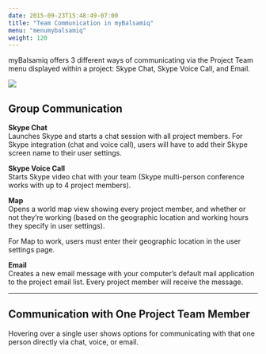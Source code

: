 ```yaml
---
date: 2015-09-23T15:48:49-07:00
title: "Team Communication in myBalsamiq"
menu: "menumybalsamiq"
weight: 120
---
```


myBalsamiq offers 3 different ways of communicating via the Project Team menu displayed within a project: Skype Chat, Skype Voice Call, and Email.

![](//media.balsamiq.com/img/support/docs/myb/communication.png)

## Group Communication

**Skype Chat**  
 Launches Skype and starts a chat session with all project members. For Skype integration (chat and voice call), users will have to add their Skype screen name to their user settings.

**Skype Voice Call**  
 Starts Skype video chat with your team (Skype multi-person conference works with up to 4 project members).

**Map**  
 Opens a world map view showing every project member, and whether or not they’re working (based on the geographic location and working hours they specify in user settings).

For Map to work, users must enter their geographic location in the user settings page.

**Email**  
 Creates a new email message with your computer’s default mail application to the project email list. Every project member will receive the message.

---
## Communication with One Project Team Member

Hovering over a single user shows options for communicating with that one person directly via chat, voice, or email.
